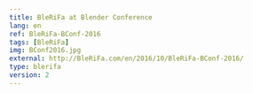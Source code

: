 ```yaml
---
title: BleRiFa at Blender Conference
lang: en
ref: BleRiFa-BConf-2016
tags: [BleRiFa]
img: BConf2016.jpg
external: http://BleRiFa.com/en/2016/10/BleRiFa-BConf-2016/
type: blerifa
version: 2
---
```

